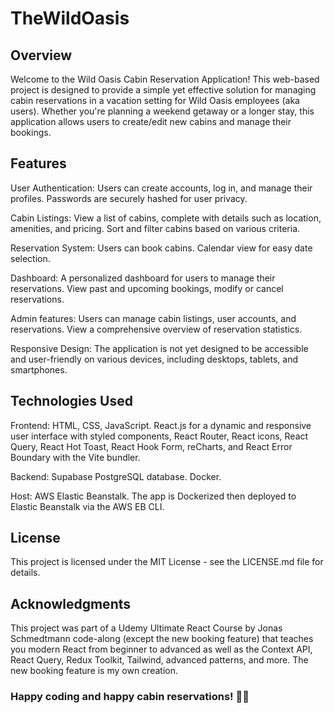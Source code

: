 # TheWildOasis

## Overview

Welcome to the Wild Oasis Cabin Reservation Application! This web-based project is designed to provide a simple yet effective solution for managing cabin reservations in a vacation setting for Wild Oasis employees (aka users). Whether you're planning a weekend getaway or a longer stay, this application allows users to create/edit new cabins and manage their bookings.

## Features

User Authentication:
Users can create accounts, log in, and manage their profiles.
Passwords are securely hashed for user privacy.

Cabin Listings:
View a list of cabins, complete with details such as location, amenities, and pricing.
Sort and filter cabins based on various criteria.

Reservation System:
Users can book cabins.
Calendar view for easy date selection.

Dashboard:
A personalized dashboard for users to manage their reservations.
View past and upcoming bookings, modify or cancel reservations.

Admin features:
Users can manage cabin listings, user accounts, and reservations.
View a comprehensive overview of reservation statistics.

Responsive Design:
The application is not yet designed to be accessible and user-friendly on various devices, including desktops, tablets, and smartphones.

## Technologies Used

Frontend:
HTML, CSS, JavaScript.
React.js for a dynamic and responsive user interface with styled components, React Router, React icons, React Query, React Hot Toast, React Hook Form, reCharts, and React Error Boundary with the Vite bundler.

Backend:
Supabase PostgreSQL database.
Docker.

Host: AWS Elastic Beanstalk. The app is Dockerized then deployed to Elastic Beanstalk via the AWS EB CLI.

## License

This project is licensed under the MIT License - see the LICENSE.md file for details.

## Acknowledgments

This project was part of a Udemy Ultimate React Course by Jonas Schmedtmann code-along (except the new booking feature) that teaches you modern React from beginner to advanced as well as the Context API, React Query, Redux Toolkit, Tailwind, advanced patterns, and more. The new booking feature is my own creation.

### Happy coding and happy cabin reservations! 🌲🏡

